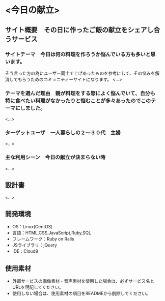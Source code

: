# <今日の献立>

## サイト概要　その日に作ったご飯の献立をシェアし合うサービス

### サイトテーマ　今日は何の料理を作ろうか悩んでいる方も多いと思います。
そう言った方の為にユーザー同士で上げあったものを参考にして、その悩みを解消してもらうためのコミュニティーサイトになります。
<...>

### テーマを選んだ理由　親が料理をする際によく悩んでいて、自分も特に食べたい料理がなかったりと悩むことが多々あったのでこのテーマにしました。
<...>

### ターゲットユーザ　一人暮らしの２〜３０代　主婦
<...>

### 主な利用シーン　今日の献立が決まらない時
<...>

## 設計書　
<...>

## 開発環境
- OS：Linux(CentOS)
- 言語：HTML,CSS,JavaScript,Ruby,SQL
- フレームワーク：Ruby on Rails
- JSライブラリ：jQuery
- IDE：Cloud9

## 使用素材
- 外部サービスの画像素材・音声素材を使用した場合は、必ずサービス名とURLを明記してください。
- 使用しない場合は、使用素材の項目をREADMEから削除してください。